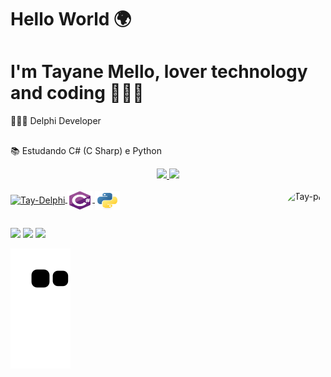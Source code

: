 # Hello World 🌍
# I'm Tayane Mello, lover technology and coding 🙋🏽‍♀️

👩🏽‍💻 Delphi Developer 
##  
📚 Estudando C# (C Sharp) e Python

<div align="center">
  <a href="https://github.com/tayane">
  <img height="180em" src="https://github-readme-stats.vercel.app/api?username=tayane&show_icons=true&theme=dracula&include_all_commits=true&count_private=true"/>
  <img height="180em" src="https://github-readme-stats.vercel.app/api/top-langs/?username=tayane&layout=compact&langs_count=7&theme=dracula"/>
</div>
<div style="display: inline_block"><br>
  <img align="center" alt="Tay-Delphi" height="40" width="40" src="https://www.andreamagni.eu/images/SDriver.png">
  <img align="center" alt="Tay-Csharp" height="30" width="40" src="https://raw.githubusercontent.com/devicons/devicon/master/icons/csharp/csharp-original.svg">  
  <img align="center" alt="Tay-Python" height="30" width="40" src="https://raw.githubusercontent.com/devicons/devicon/master/icons/python/python-original.svg">
  <img align="right" alt="Tay-pic" height="150" style="border-radius:50px;" src="https://github.com/tayane/tayanemello/blob/main/avatarTay.png?width=676&height=676">
</div>

##
 
<div> 
  <a href="https://instagram.com/tay.mello" target="_blank"><img src="https://img.shields.io/badge/-Instagram-%23E4405F?style=for-the-badge&logo=instagram&logoColor=white" target="_blank"></a>
  <a href = "mailto:tayane.mello5@gmail.com"><img src="https://img.shields.io/badge/-Gmail-%23333?style=for-the-badge&logo=gmail&logoColor=white" target="_blank"></a>
  <a href="https://www.linkedin.com/in/tayane-mello-0734b5a9/" target="_blank"><img src="https://img.shields.io/badge/-LinkedIn-%230077B5?style=for-the-badge&logo=linkedin&logoColor=white" target="_blank"></a> 
 
  ![Snake animation](https://github.com/rafaballerini/rafaballerini/blob/output/github-contribution-grid-snake.svg)
 
</div>
